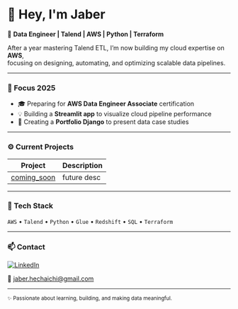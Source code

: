 # 👋 Hey, I'm Jaber  

🚀 **Data Engineer | Talend | AWS | Python | Terraform**

After a year mastering Talend ETL, I’m now building my cloud expertise on **AWS**,  
focusing on designing, automating, and optimizing scalable data pipelines.  

---

### 🧠 Focus 2025
- 🎓 Preparing for **AWS Data Engineer Associate** certification  
- 💡 Building a **Streamlit app** to visualize cloud pipeline performance  
- 🧩 Creating a **Portfolio Django** to present data case studies  

---

### ⚙️ Current Projects
| Project | Description |
|----------|-------------|
| [coming_soon](futurelink-notworkingactually) | future desc |


---

### 🧰 Tech Stack
`AWS` • `Talend` • `Python` • `Glue` • `Redshift` • `SQL` • `Terraform`  

---

### 📫 Contact
[![LinkedIn](https://img.shields.io/badge/LinkedIn-JaberHe-blue?style=flat&logo=linkedin)](https://www.linkedin.com/in/jaberhe/)

📧 [jaber.hechaichi@gmail.com](mailto:jaber.hechaichi@gmail.com)

---

<sub>✨ Passionate about learning, building, and making data meaningful.</sub>
